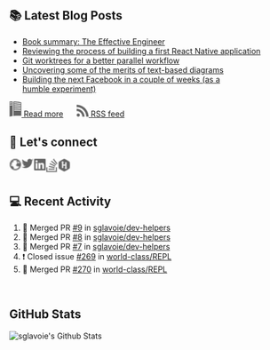 ## 📚 Latest Blog Posts

<!-- BLOG-POST-LIST:START -->
- [Book summary: The Effective Engineer](https://www.sglavoie.com/posts/2023/04/16/book-summary-the-effective-engineer/)
- [Reviewing the process of building a first React Native application](https://www.sglavoie.com/posts/2023/03/04/reviewing-the-process-of-building-a-first-React-Native-application/)
- [Git worktrees for a better parallel workflow](https://www.sglavoie.com/posts/2023/01/02/git-worktrees-for-a-better-parallel-workflow/)
- [Uncovering some of the merits of text-based diagrams](https://www.sglavoie.com/posts/2022/11/19/uncovering-some-of-the-merits-of-text-based-diagrams/)
- [Building the next Facebook in a couple of weeks &lpar;as a humble experiment&rpar;](https://www.sglavoie.com/posts/2022/10/14/building-the-next-Facebook-in-a-couple-of-weeks-as-a-humble-experiment/)
<!-- BLOG-POST-LIST:END -->


[<img alt="rss feed" width="22px" src="./assets/readthedocs.svg" /> Read more][website] &nbsp;&nbsp;&nbsp;&nbsp; [<img alt="rss feed" width="22px" src="./assets/rss.svg" /> RSS feed][rss]

## 🔌 Let's connect

[<img align="left" alt="sglavoie.com" width="22px" src="./assets/globe.svg" />][website]
[<img align="left" alt="sgdlavoie | Twitter" width="22px" src="./assets/twitter.svg" />][twitter]
[<img align="left" alt="sglavoie | LinkedIn" width="22px" src="./assets/linkedin.svg" />][linkedin]
[<img align="left" alt="sglavoie | Stackoverflow" width="22px" src="./assets/stackoverflow.svg" />][stackoverflow]
[<img align="left" alt="sglavoie | HackRank" width="22px" src="./assets/hackerrank.svg" />][hackerrank]

<br /><br />

## :computer: Recent Activity

<!--START_SECTION:activity-->
1. 🎉 Merged PR [#9](https://github.com/sglavoie/dev-helpers/pull/9) in [sglavoie/dev-helpers](https://github.com/sglavoie/dev-helpers)
2. 🎉 Merged PR [#8](https://github.com/sglavoie/dev-helpers/pull/8) in [sglavoie/dev-helpers](https://github.com/sglavoie/dev-helpers)
3. 🎉 Merged PR [#7](https://github.com/sglavoie/dev-helpers/pull/7) in [sglavoie/dev-helpers](https://github.com/sglavoie/dev-helpers)
4. ❗️ Closed issue [#269](https://github.com/world-class/REPL/issues/269) in [world-class/REPL](https://github.com/world-class/REPL)
5. 🎉 Merged PR [#270](https://github.com/world-class/REPL/pull/270) in [world-class/REPL](https://github.com/world-class/REPL)
<!--END_SECTION:activity-->


<br />

## GitHub Stats

<img alt="sglavoie's Github Stats" src="https://github-readme-stats.sglavoie.vercel.app/api?username=sglavoie&show_icons=true&title_color=5DC1FF&icon_color=fca311&text_color=e5e5e5&bg_color=000000" />

<br /><br />

[hackerrank]: https://www.hackerrank.com/sglavoie
[rss]: https://www.sglavoie.com/feeds/sglavoie.rss.xml
[website]: https://www.sglavoie.com
[twitter]: https://twitter.com/sgdlavoie
[linkedin]: https://www.linkedin.com/in/sglavoie
[stackoverflow]: https://stackoverflow.com/users/8787680/s%C3%A9bastien-lavoie
